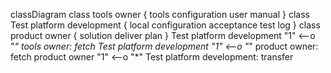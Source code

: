 classDiagram
	class tools owner {
	tools configuration
	user manual
	}
	class Test platform development { 
	local configuration
	acceptance test log
	}
	class product owner {
	solution deliver plan
	}
	Test platform development "1" <--o "*" tools owner: fetch
  Test platform development "1" <--o "*" product owner: fetch
  product owner "1" <--o "*" Test platform development: transfer
